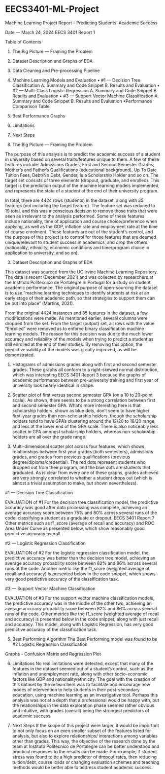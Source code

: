 # EECS3401-ML-Project

Machine Learning Project Report -
Predicting Students’ Academic Success

Date — March 24, 2024
EECS 3401 Report 1

Table of Contents
1. The Big Picture — Framing the Problem
2. Dataset Description and Graphs of EDA
3. Data Cleaning and Pre-processing Pipeline
4. Machine Learning Models and Evaluation
•  #1 — Decision Tree Classification
A. Summary and Code Snippet
B. Results and Evaluation
• #2 — Multi-Class Logistic Regression
A. Summary and Code Snippet
B. Results and Evaluation
• #3 — Support Vector Machine Classification
A. Summary and Code Snippet
B. Results and Evaluation
•Performance Comparison Table
5. Best Performance Graphs
6. Limitations
7. Next Steps

1. The Big Picture — Framing the Problem

The purpose of this analysis is to predict the academic success of a student in
university based on several traits/features unique to them. A few of these features
include: Admissions Grades, First and Second Semester Grades, Mother’s and Father’s
Qualifications (educational background), Up To Date Tuition Fees, Debt/No Debt,
Gender, Is a Scholarship Holder and so on. The target set consists of three elements
(dropout, graduate, and enrolled). This target is the prediction output of the machine
learning models implemented, and represents the state of a student at the end of their
university program.

In total, there are 4424 rows (students) in the dataset, along with 35 features (not
including the target feature). The feature set was reduced to 19 total, and this was a
conscious decision to remove those traits that were seen as irrelevant to the analysis
performed. Some of these features include nationality, time of application and course
choice/preference when applying, as well as the GDP, inflation rate and employment rate
at the time of course enrolment. These features are out of the student’s control, and the
purpose of this project is to control for those features that are deemed unique/relevant
to student success in academics, and drop the others (nationality, ethnicity, economic
conditions and time/program choice in application to university, and so on).

3. Dataset Description and Graphs of EDA

This dataset was sourced from the UC Irvine Machine Learning Repository. The
data is recent (December 2021) and was collected by researchers at the Instituto
Politécnico de Portalegre in Portugal for a study on student academic performance. The
original purpose of open-sourcing the dataset is to use “machine learning techniques to
identify students at risk at an early stage of their academic path, so that strategies to
support them can be put into place” (Martins, 2021).

From the original 4424 instances and 35 features in the dataset, a few modifications
were made. As mentioned earlier, several columns were dropped from the set. From the
target (output) set, all rows with the value “Enrolled” were removed as to enforce binary
classification machine learning models. The reason for this decision was due to the much
lower accuracy and reliability of the models when trying to predict a student as still
enrolled at the end of their studies. By removing this option, the predictive validity of the
models was greatly improved, as will be demonstrated.

1. Histograms of admissions grades along with first and second semester grades.
These graphs all conform to a right-skewed normal distribution, which was interesting
EECS 3401 Report 3
because the graphs of academic performance between pre-university training and first
year of university look nearly identical in shape.

3. Scatter plot of first versus second semester GPA (on a 10 to 20-point scale). As
shown, there seems to be a strong correlation between first and second semester GPA.
What’s more interesting here is that scholarship holders, shown as blue dots, don’t seem
to have higher first-year grades than non-scholarship holders, though the scholarship
holders tend to have GPA’s clustering around the 12/20 to 16/20 range, and less at the
lower end of the GPA scale. There is also noticeably less scatter in GPA amongst
scholarship holders, whereas non-scholarship holders are all over the grade range.

4. Multi-dimensional scatter plot across four features, which shows relationships
between first year grades (both semesters), admissions grades, and grades from previous
qualifications (previous degree/diploma/credential). The red dots represent students
who dropped out from their program, and the blue dots are students that graduated. As
is clear from every one of these graphs, grades achieved are very strongly correlated to
whether a student drops out (which is almost a trivial assumption to make, but shown
nevertheless).

#1 — Decision Tree Classification

EVALUATION of #1
For the decision tree classification model, the predictive accuracy was good after
data processing was complete, achieving an average accuracy score between 75% and
80% across several runs of the code, classifying a student as a graduate or dropout.
EECS 3401 Report 7
Other metrics such as f1_score (average of recall and accuracy) and ROC Area Under
Curve as presented below, which show reasonably good predictive accuracy overall.

#2 — Logistic Regression Classification

EVALUATION of #2
For the logistic regression classification model, the predictive accuracy was better
than the decision tree model, achieving an average accuracy probability score between
82% and 86% across several runs of the code. Another metric like the f1_score (weighted
average of recall and accuracy) is presented below in the code snippet, which shows very
good predictive accuracy of the classification task.


#3 — Support Vector Machine Classification


EVALUATION of #3
For the support vector machine classification models, the predictive accuracy was in
the middle of the other two, achieving an average accuracy probability score between
82% and 86% across several runs of the code. Other metrics like the f1_score (weighted
average of recall and accuracy) is presented below in the code snippet, along with just
recall and accuracy. This model, along with Logistic Regression, has very good predictive
accuracy of the classification task.


5. Best Performing Algorithm
The Best Performing model was found to be #2 Logistic Regression Classification

Graphs - Confusion Matrix and Regression Plot

6. Limitations
No real limitations were detected, except that many of the features in the dataset
seemed out of a student’s control, such as the inflation and unemployment rate, along
with other socio-economic factors like GDP and nationality/ethnicity. The goal with the
creation of this dataset by the researchers was to facilitate and encourage new modes of
intervention to help students in their post-secondary education, using machine learning
as an investigative tool. Perhaps this analysis was not at a depth that a professional
would be happy with, but the relationships in the data exploration phase seemed rather
obvious and intuitive, with grades (overall) being the strongest predictors of academic
success.

7. Next Steps
If the scope of this project were larger, it would be important to not only focus on an
even smaller subset of the features listed for analysis, but also to explore relationships/
interactions among variables other than grades. This way, the objective of the research
done by the team at Instituto Politécnico de Portalegre can be better understood and
practical responses to the results can be made. For example, if student stress was found
to be a high predictor of dropout rates, then reducing tuition/debt, course loads or
changing evaluation schemes and teaching methods would be better able to address
student academic success.

